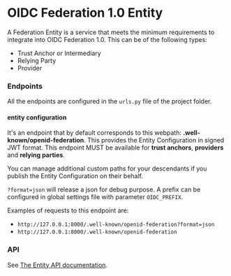 # OIDC Federation 1.0 Entity

A Federation Entity is a service that meets the minimum requirements to integrate into OIDC Federation 1.0. This can be of the following types:

- Trust Anchor or Intermediary
- Relying Party
- Provider

### Endpoints

All the endpoints are configured in the `urls.py` file of the project folder.

#### entity configuration

It's an endpoint that by default corresponds to this webpath: __.well-known/openid-federation__.
This provides the Entity Configuration in signed JWT format.
This endpoint MUST be available for __trust anchors__, __providers__ and __relying parties__.

You can manage additional custom paths for your descendants if you publish the Entity Configuration on their behalf.

`?format=json` will release a json for debug purpose. A prefix can be configured in global settings file with parameter `OIDC_PREFIX`.

Examples of requests to this endpoint are:

- `http://127.0.0.1:8000/.well-known/openid-federation?format=json`
- `http://127.0.0.1:8000/.well-known/openid-federation`


### API

See [The Entity API documentation](../FEDERATION_ENTITY_API.md).
